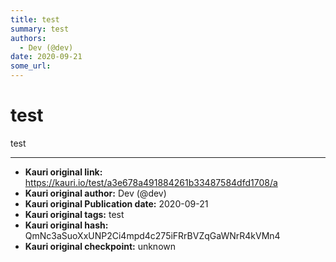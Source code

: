 ```yaml
---
title: test
summary: test
authors:
  - Dev (@dev)
date: 2020-09-21
some_url: 
---
```


# test


test


---

- **Kauri original link:** https://kauri.io/test/a3e678a491884261b33487584dfd1708/a
- **Kauri original author:** Dev (@dev)
- **Kauri original Publication date:** 2020-09-21
- **Kauri original tags:** test
- **Kauri original hash:** QmNc3aSuoXxUNP2Ci4mpd4c275iFRrBVZqGaWNrR4kVMn4
- **Kauri original checkpoint:** unknown



